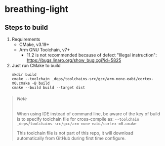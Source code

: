 # breathing-light

## Steps to build

1. Requirements
    - CMake, v3.19+
    - Arm GNU Toolchain, v7+
      - 11.2 is not recommended because of defect "Illegal instruction": https://bugs.linaro.org/show_bug.cgi?id=5825
2. Just run CMake to build
    ```shell
    mkdir build
    cmake --toolchain _deps/toolchains-src/gcc/arm-none-eabi/cortex-m0.cmake -B build
    cmake --build build --target dist
    ```

> ###### Note
> 
> When using IDE instead of command line, be aware of the key of build is to specify toolchain file for cross-compile as:
> `--toolchain _deps/toolchains-src/gcc/arm-none-eabi/cortex-m0.cmake`
> 
> This toolchain file is not part of this repo, it will download automatically from GitHub during first time configure.